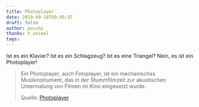 ```yaml
---
title: Photoplayer
date: 2019-09-18T09:45:37
draft: false
author: poschi
thanks: t_animal
tags: 
---
```


Ist es ein Klavier? Ist es ein Schlagzeug? Ist es eine Triangel? Nein, es ist
ein Photoplayer!

> Ein Photoplayer, auch Fotoplayer, ist ein mechanisches Musikinstrument, das in
> der Stummfilmzeit zur akustischen Untermalung von Filmen im Kino eingesetzt
> wurde.
>
> Quelle: [Photoplayer](https://de.wikipedia.org/wiki/Photoplayer)
